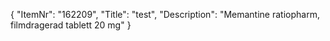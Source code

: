 {
  "ItemNr": "162209",
  "Title": "test",
  "Description": "Memantine ratiopharm, filmdragerad tablett 20 mg"
}